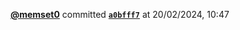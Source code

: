  <a href=https://github.com/memset0><strong>@memset0</strong></a>  committed <a href=https://github.com/memset0/memset0/commit/a0bfff7758bc12087b3c6529f7698d2e93001b09><strong><code>a0bfff7</code></strong></a>  at 20/02/2024, 10:47 
